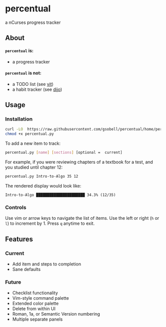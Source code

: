 # percentual
a nCurses progress tracker

## About
#### `percentual` is:
* a progress tracker

#### `percentual` is not:
- a TODO list (see [vit](https://github.com/vit-project/vit))
- a habit tracker (see [dijo](https://github.com/nerdypepper/dijo))

## Usage

### Installation

```sh
curl -LO  https://raw.githubusercontent.com/gsobell/percentual/home/percentual.py
chmod +x percentual.py
```

To add a new item to track:
```sh
percentual.py [name] [sections] [optional =  current]
```

For example, if you were reviewing chapters of a textbook for a test, and you studied until chapter 12:
```sh
percentual.py Intro-to-Algo 35 12
```

The rendered display would look like:
```
Intro-to-Algo ██████████████████████ 34.3% (12/35)
```

### Controls
Use vim or arrow keys to navigate the list of items.
Use the left or right (`h` or `l`) to increment by 1. Press `q` anytime to exit.


## Features

### Current
- Add item and steps to completion
- Sane defaults

### Future
- Checklist functionality
- Vim-style command palette
- Extended color palette 
- Delete from within UI
- Roman, 1a, or Semantic Version numbering
- Multiple separate panels
